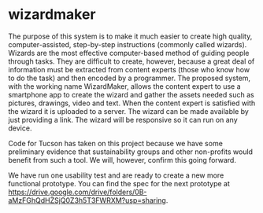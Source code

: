# wizardmaker
The purpose of this system is to make it much easier to create high quality, computer-assisted, step-by-step instructions (commonly called wizards). Wizards are the most effective computer-based method of guiding people through tasks. They are difficult to create, however, because a great deal of information must be extracted from content experts (those who know how to do the task) and then encoded by a programmer. The proposed system, with the working name WizardMaker, allows the content expert to use a smartphone app to create the wizard and gather the assets needed such as pictures, drawings, video and text. When the content expert is satisfied with the wizard it is uploaded to a server. The wizard can be made available by just providing a link. The wizard will be responsive so it can run on any device.

Code for Tucson has taken on this project because we have some preliminary evidence that sustainability groups and other non-profits would benefit from such a tool.  We will, however, confirm this going forward.

We have run one usability test and are ready to create a new more functional prototype. You can find the spec for the next prototype at https://drive.google.com/drive/folders/0B-aMzFGhQdHZSjQ0Z3h5T3FWRXM?usp=sharing.


